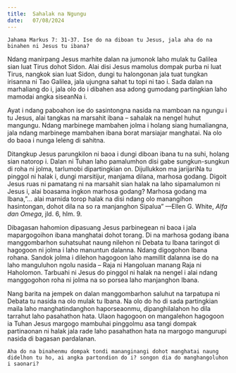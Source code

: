 ```yaml
---
title:  Sahalak na Ngungu
date:   07/08/2024
---
```


`Jahama Markus 7: 31-37. Ise do na diboan tu Jesus, jala aha do na binahen ni Jesus tu ibana?`

Ndang manirpang Jesus marhite dalan na jumonok laho mulak tu Galilea sian luat Tirus dohot Sidon. Alai disi Jesus mamolus dompak purba ni luat Tirus, nangkok sian luat Sidon, dungi tu halongonan jala tuat tungkan irisanna ni Tao Galilea, jala ujungna sahat tu topi ni tao i. Sada dalan na marhaliang do i, jala olo do i dibahen asa adong gumodang partingkian laho mamodai angka siseanNa i.

Ayat i ndang paboahon ise do sasintongna nasida na mamboan na ngungu i tu Jesus, alai tangkas na marsahit ibana – sahalak na nengel huhut mangungu. Ndang marbinege mambahen jolma i holang siang humaliangna, jala ndang marbinege mambahen ibana borat marsiajar manghatai. Na olo do baoa i nunga leleng di sahitna.

Ditangkup Jesus parungkilon ni baoa i dungi diboan ibana tu na suhi, holang sian natorop i. Dalan ni Tuhan laho pamalumhon disi gabe sungkun-sungkun di roha ni jolma, tarlumobi dipartingkian on. Dijullukkon ma jarijariNa tu pinggol ni halak i, dungi marsitijur, manjama dilana, marhosa godang. Digoit Jesus ruas ni pamatang ni na marsahit sian halak na laho sipamalumon ni Jesus i, alai boasama ingkon marhosa godang? Marhosa godang ma Ibana,”... alai marnida torop halak na disi ndang olo manangihon hasintongan, dohot dila na so ra manjanghon Sipalua” —Ellen G. White, _Alfa dan Omega_, jld. 6, hlm. 9.

Dibagasan hahomion dipasuang Jesus parbinegean ni baoa i jala mapargogoihon ibana manghatai dohot torang. Di na marhosa godang ibana manggombarhon suhatsuhat naung nilehon ni Debata tu Ibana taringot di hagogoon ni jolma i laho manuntun dalanna. Ndang digogohon Ibana rohana. Sandok jolma i dilehon hagogoon laho mamillit dalanna ise do na laho manguluhon ngolu nasida – Raja ni Hangoluan manang Raja ni Haholomon. Tarbuahi ni Jesus do pinggol ni halak na nengel i alai ndang manggogohon roha ni jolma na so porsea laho manjanghon Ibana.

Nang barita na jempek on dalan manggombarhon saluhut na tarpatupa ni Debata tu nasida na olo mulak tu Ibana. Na olo do ho di sada partingkian maila laho manghatindanghon haporseaonmu, dipanghilalahon ho dila tarrahut laho pasahathon hata. Ulaon hagogoon on mangalehon hagogoon ia Tuhan Jesus margogo mambuhai pinggolmu asa tangi dompak partinaonan ni halak jala rade laho pasahathon hata na margogo mangurupi nasida di bagasan pardalanan.

`Aha do na binahenmu dompak tondi mananginangi dohot manghatai naung didelhon tu ho, ai angka partondion do i? songon dia do manghangoluhon i saonari?`